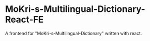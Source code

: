# MoKri-s-Multilingual-Dictionary-React-FE
A frontend for "MoKri-s-Multilingual-Dictionary" written with react.
